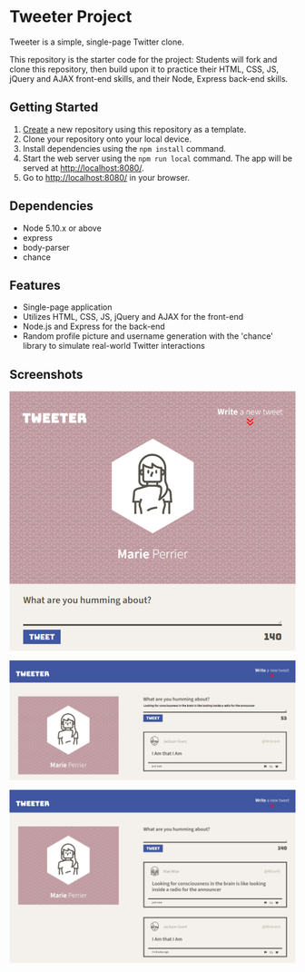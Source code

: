 # Tweeter Project

Tweeter is a simple, single-page Twitter clone.

This repository is the starter code for the project: Students will fork and clone this repository, then build upon it to practice their HTML, CSS, JS, jQuery and AJAX front-end skills, and their Node, Express back-end skills.

## Getting Started

1. [Create](https://docs.github.com/en/repositories/creating-and-managing-repositories/creating-a-repository-from-a-template) a new repository using this repository as a template.
2. Clone your repository onto your local device.
3. Install dependencies using the `npm install` command.
3. Start the web server using the `npm run local` command. The app will be served at <http://localhost:8080/>.
4. Go to <http://localhost:8080/> in your browser.

## Dependencies

- Node 5.10.x or above
- express
- body-parser
- chance

## Features

- Single-page application
- Utilizes HTML, CSS, JS, jQuery and AJAX for the front-end
- Node.js and Express for the back-end
- Random profile picture and username generation with the 'chance' library to simulate real-world Twitter interactions 

## Screenshots

!["Screenshot of view from tablet screen size"](https://github.com/mariefranceperrier/tweeter/blob/master/docs/tablet-screen.png?raw=true)

!["Screenshot of view from deskot screen size"](https://github.com/mariefranceperrier/tweeter/blob/master/docs/desktop-screen.png?raw=true)

!["Screenshot of chronological tweets in tweet box"](https://github.com/mariefranceperrier/tweeter/blob/master/docs/tweet-interactions.png?raw=true)